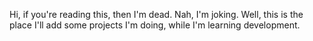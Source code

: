 Hi, if you're reading this, then I'm dead.
Nah, I'm joking.
Well, this is the place I'll add some projects I'm doing, while I'm learning development. 
